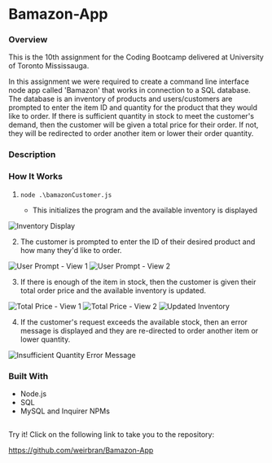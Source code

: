 # Bamazon-App

### Overview

This is the 10th assignment for the Coding Bootcamp delivered at University of Toronto Mississauga.

In this assignment we were required to create a command line interface node app called 'Bamazon' that works in connection to a SQL database. The database is an inventory of products and users/customers are prompted to enter the item ID and quantity for the product that they would like to order. If there is sufficient quantity in stock to meet the customer's demand, then the customer will be given a total price for their order. If not, they will be redirected to order another item or lower their order quantity.

### Description

### How It Works

1. `node .\bamazonCustomer.js`

   - This initializes the program and the available inventory is displayed

![Inventory Display](/assets/inventory.jpeg)

2. The customer is prompted to enter the ID of their desired product and how many they'd like to order.

![User Prompt - View 1](/assets/userPrompt1.jpeg)
![User Prompt - View 2](/assets/userPrompt2.jpeg)

3. If there is enough of the item in stock, then the customer is given their total order price and the available inventory is updated.

![Total Price - View 1](/assets/totalPrice1.jpeg)
![Total Price - View 2](/assets/totalPrice2.jpeg)
![Updated Inventory](/assets/inventoryUpdate.jpeg)

4. If the customer's request exceeds the available stock, then an error message is displayed and they are re-directed to order another item or lower quantity.

![Insufficient Quantity Error Message](/assets/insufficientQty.jpeg)

### Built With

- Node.js
- SQL
- MySQL and Inquirer NPMs

##

Try it! Click on the following link to take you to the repository:

https://github.com/weirbran/Bamazon-App
